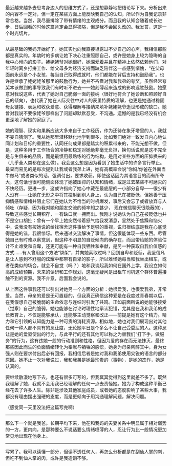 最近越来越多去思考身边人的思维方式了，还是想静静地把结论写下来。分析出来的内容不一定对，但一定在某些方面上能反映我自己的认知，所以作为自我记录非常合格。当然，我尽量排除了带有情绪的主观成分。而且我的认知会随着成长进步，日后回看的时候这篇肯定会显得狭隘，但是我不会回头改的。我发誓，这是一个时光切片。

***

从最基础的我妈开始好了。她其实也向我直接坦露过不少自己的心声，我相信那些都是真实的。年幼时的多病让她下决心注重照顾自己，或许是她身上较为隐晦的自我中心倾向的影子。姥姥姥爷对她很好，她深爱着并且在精神上依然依赖他们，对年轻时离乡打拼工作、给父母多为经济支持而缺乏陪伴这一点感到惭愧，“在父母面前永远是个小女孩，每当自己取得成就时，他们都能在背后支持和鼓励我”。也许是继承了姥姥姥爷那里的鼓励行为，她并不吝啬对我和我弟的夸奖，虽然经常夸奖本该做到的事导致我们有时听不进去——她刻薄起来造成的影响远胜鼓励。她愿意对我说这些，代表了她对自己脆弱一面的接纳（很好地符合了她诊断和照顾好自己的倾向），也代表了她在人际交往中对人的表里特质的理解，也更是她通过稳固母女链接、表达和收获爱意、获得理解与接纳来填补姥姥姥爷逝世形成的缺口。她曾对我说不要像姥爷那样出了问题却默默忍受，不沟通。遗憾的是我已经没有机会更深地了解她的家庭了。

她的理智、现实和果断应该大多来自于工作经历，作为还待在象牙塔里的人，我就不妄自猜测了。我从她那里潜移默化地学到很多，比如我们绝对一致发自内心地认同计划和目标的重要性，认同任何成果都是踏实的积累带来的，不能光想不做。但是，这种多用于工作场合的冷静和稳定对她绝非毫无负担，换句话说就是这不完全是与生俱来的品质，而是最惯用最熟练的行为结构，是用对某些方面的压抑换来的（几乎全人类都在这么做）。我会这么想是因为看到了她生活中的许多言行举止。最显而易见的是每次提到让我或者我弟上进，她有高概率会说“你妈/你爸在外面当牛做马”或者类似的话，强调付出，要求收获。即使这话因为其语言目的而有所夸大，这句话也很可能侧面体现了她被压抑的认知和情绪，或是过去某些不可磨灭的不快经历。更进一步，这或许指向了她心中藏在最底层的一小部分自卑——很少有人没有——让她在无形之中将其投射到别人身上，认为自己在被贬低，但她善于压抑情感和情绪并阻止它们在她认为不恰当的时机爆发，事后又会忘了或者放弃与人倾吐（存疑，因为我对她和朋友交流的频率知之甚少， 现在微信聊天很隐蔽的），导致这些感觉长期积存，一有缺口就一拥而出。我刚才说她认为自己在被贬低也并不是空口胡扯：曾有一个早上她突然带着怒气给我发消息，显然处于焦躁和恼火中，说我没有按她说的给找宿舍这件事给予足够的重视，说归根结底是我在心底觉得是她的错，我很惊讶。后来通过交流解决了事情，但这很能体现一些东西。尽管她自己有时难以察觉到，但这种不明显的自贬倾向的确存在，而且带给她的体验估计不止难受和自卑，还更可能有一种自我牺牲和奉献，是另一种获取自我价值感的方式……有人曾用这个方法“绑架”，并向她索取过吗？回到自卑和贬低，我坚信凡是让人感到不舒服的炫耀中都带有自卑的影子，所以难怪她每当和我坐出租车，或者在类似的场合，就会不自觉（吗？）地和我谈起我如何在国外上学，我设立如何高的成绩预期，未来的读研和工作规划，这毫无疑问是出租车司机这个群体普遍接触不到的资源。我不介意，后面我会说的。

从上面这件事我还可以引出对她另一个方面的分析：她很爱我，也很爱我弟，非常爱。当然，母亲的爱是无可置疑的，但我真正确信这种爱是在我度过青春期以后，在我假想自己被脆弱的生命依恋与连结时引发了共鸣。正如前面所说的她能够接受（觉察）自己的脆弱，她也能够在讨论时理性地承认犯错，尤其是在我和我弟的成长教育上，不仅是能够承认，还能够主动觉察和改正——前提是她有这个精力。精力和它引领的认知能力是一种可贵的消耗资源。相似地，她也对我们展现出对其他任何一种人都不具有的忍让度，无论她平日是个多么不让自己受委屈的人。这种忍让是她的爱驱使出的行为，与此平行的还有其他可以称之为替我们“打下手，做服务”的行为，这有违她一般的行动准则和性格，但因为爱的存在而无法抹灭，最终那些因此而生的负面情绪转化为奉献与牺牲的感悟，她身为母亲陶醉其中，身为女强人则在要求付出后必有回报，我相信后者是她对我和我弟使用尖锐的语言的部分原因。她不止一次对我说过，我和我弟是她最珍贵的（事物），是她的杰作，她是认真的。

要继续散漫地写下去，也还有很多可写的，但我冥冥觉得到这里就差不多了。既然我理解了她，我就不会用我已经理解的任何一点去责怪她。她为了构成这种平衡已经花去了许多人生。除非是涉及其他家庭成员，或者她的态度影响了某些大事，我都没有理由摆出强硬的态度，而是更倾向于用沟通理解问题，解决问题。

（感觉同一天里没法把这篇写完啊）

***

那么下一个就是我爸。长期平均下来，他在和我妈的夫妻关系中明显属于相对弱势的一方，更内向，是那种要么不说话要么情绪喷薄的人，忍让行为比一般情况更加常见地出现在他身上。

***

写累了。我可以读懂一部分，但读不透任何人，再怎么分析都是在刮仙人掌的刺，但吃不到仙人掌的肉，或许是我造诣不够。